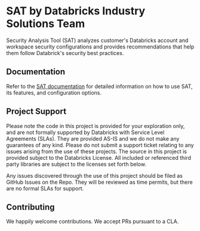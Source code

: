 # SAT by Databricks Industry Solutions Team

Security Analysis Tool (SAT) analyzes customer's Databricks account and workspace security configurations and provides recommendations that help them follow Databrick's security best practices.

## Documentation

Refer to the [SAT documentation](https://databricks-industry-solutions.github.io/security-analysis-tool/) for detailed information on how to use SAT, its features, and configuration options.

## Project Support

Please note the code in this project is provided for your exploration only, and are not formally supported by Databricks with Service Level Agreements (SLAs). They are provided AS-IS and we do not make any guarantees of any kind. Please do not submit a support ticket relating to any issues arising from the use of these projects. The source in this project is provided subject to the Databricks License. All included or referenced third party libraries are subject to the licenses set forth below.

Any issues discovered through the use of this project should be filed as GitHub Issues on the Repo. They will be reviewed as time permits, but there are no formal SLAs for support.

## Contributing

We happily welcome contributions. We accept PRs pursuant to a CLA.
